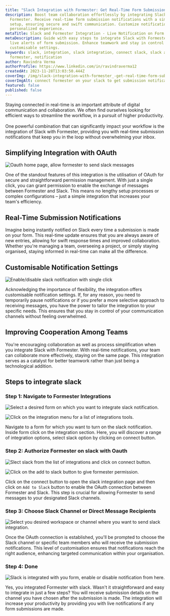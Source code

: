 ```yaml
---
title: "Slack Integration with Formester: Get Real-Time Form Submission Notifications"
description: Boost team collaboration effortlessly by integrating Slack with
  Formester. Receive real-time form submission notifications with a simple OAuth
  setup, ensuring secure and swift communication. Customize notifications for a
  personalized experience.
metaTitle: Slack and Formester Integration - Live Notification on Form Submission
metaDescription: Guide with easy steps to integrate Slack with Formester for
  live alerts of form submission. Enhance teamwork and stay in control with
  customisable settings.
keywords: slack, integration, slack integration, connect slack, slack and
  formester, notification
author: Ravindra Verma
authorProfile: https://www.linkedin.com/in/ravindraverma12
createdAt: 2023-11-28T13:03:50.444Z
coverImg: /img/slack-integration-with-formester_-get-real-time-form-submission-notifications.png
coverImgAlt: connect formester on your slack to get submission notification
featured: false
published: false
---
```

Staying connected in real-time is an important attribute of digital communication and collaboration. We often find ourselves looking for efficient ways to streamline the workflow, in a pursuit of higher productivity.\
\
One powerful combination that can significantly impact your workflow is the integration of Slack with Formester, providing you with real-time submission notifications that keep you in the loop without overwhelming your inbox. 

## Simplifying Integration with OAuth

![Oauth home page, allow formester to send slack messages](/img/screely-1701079975753.png "Oauth home page, allow formester to send slack messages")

One of the standout features of this integration is the utilisation of OAuth for secure and straightforward permission management. With just a single click, you can grant permission to enable the exchange of messages between Formester and Slack. This means no lengthy setup processes or complex configurations – just a simple integration that increases your team's efficiency.

## Real-Time Submission Notifications

Imagine being instantly notified on Slack every time a submission is made on your form. This real-time update ensures that you are always aware of new entries, allowing for swift response times and improved collaboration. Whether you're managing a team, overseeing a project, or simply staying organised, staying informed in real-time can make all the difference.

## Customisable Notification Settings

![Enable/disable slack notification with single click](/img/toggle_notification.png "Enable/disable slack notification with single click")

Acknowledging the importance of flexibility, the integration offers customisable notification settings. If, for any reason, you need to temporarily pause notifications or if you prefer a more selective approach to receiving messages, you have the power to tailor the integration to your specific needs. This ensures that you stay in control of your communication channels without feeling overwhelmed.

## Improving Cooperation Among Teams

You're encouraging collaboration as well as process simplification when you integrate Slack with Formester. With real-time notifications, your team can collaborate more effectively, staying on the same page. This integration serves as a catalyst for better teamwork rather than just being a technological addition.

## Steps to integrate slack

### Step 1: Navigate to Formester Integrations

![Select a desired form on which you want to integrate slack notification.](/img/forms_home.png "Select a desired form on which you want to integrate slack notification.")

![Click on the integration menu for a list of integrations tools.](/img/builder.png "Click on the integration menu for a list of integrations tools.")

Navigate to a form for which you want to turn on the slack notification. Inside form click on the integration section. Here, you will discover a range of integration options, select slack option by clicking on connect button.

### Step 2: Authorize Formester on slack with Oauth

![Slect slack from the list of integrations and click on connect button.](/img/connect_slack.png "Slect slack from the list of integrations and click on connect button.")

![Click on the add to slack button to give formester permission.](/img/add_to_slack.png "Click on the add to slack button to give formester permission.")

Click on the connect button to open the slack integration page and then click on  `Add to Slack`  button to enable the OAuth connection between Formester and Slack. This step is crucial for allowing Formester to send messages to your designated Slack channels.

### Step 3: Choose Slack Channel or Direct Message Recipients

![Select you desired workspace or channel where you want to send slack integration.](/img/select_channel.png "Select you desired workspace or channel where you want to send slack integration.")

Once the OAuth connection is established, you'll be prompted to choose the Slack channel or specific team members who will receive the submission notifications. This level of customisation ensures that notifications reach the right audience, enhancing targeted communication within your organisation.

### Step 4: Done

![Slack is integrated with you form, enable or disable notification from here.](/img/done_integration.png "Slack is integrated with you form, enable or disable notification from here.")

Yes, you integrated Formester with slack. Wasn't it straightforward and easy to integrate in just a few steps? You will receive submission details on the channel you have chosen after the submission is made. The integration will increase your productivity by providing you with live notifications if any form submissions are made.